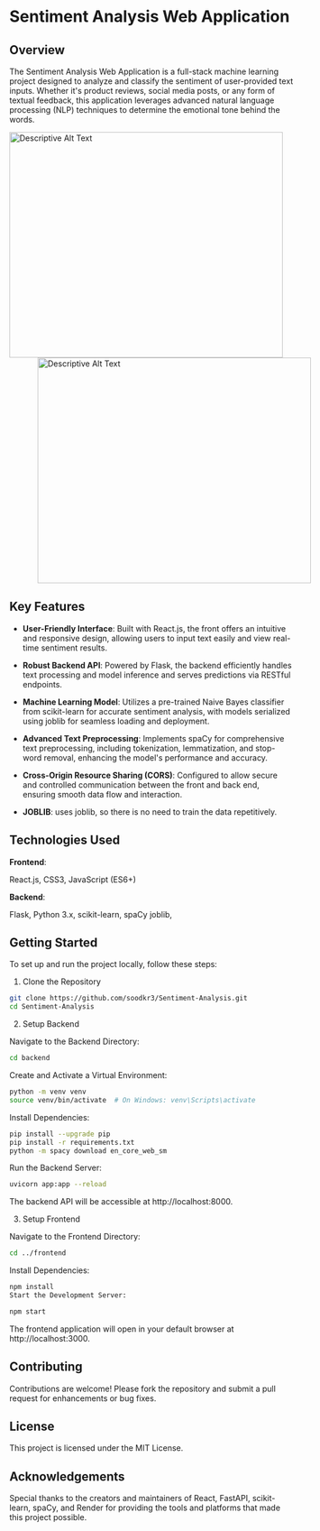 # Sentiment Analysis Web Application


## Overview
The Sentiment Analysis Web Application is a full-stack machine learning project designed to analyze and classify the sentiment of user-provided text inputs. Whether it's product reviews, social media posts, or any form of textual feedback, this application leverages advanced natural language processing (NLP) techniques to determine the emotional tone behind the words.


<img src="https://github.com/user-attachments/assets/786ab4fc-d87d-4070-9b06-a9de2357c3be" alt="Descriptive Alt Text" width="485" height="400" style="margin-right: 50px;">

<img src="https://github.com/user-attachments/assets/bca07a64-4be1-4e55-8979-b34350bb6f9e" alt="Descriptive Alt Text" width="485" height="400" style="margin-left: 50px;">






## Key Features
+ **User-Friendly Interface**: Built with React.js, the front offers an intuitive and responsive design, allowing users to input text easily and view real-time sentiment results.

+ **Robust Backend API**: Powered by Flask, the backend efficiently handles text processing and model inference and serves predictions via RESTful endpoints.

+ **Machine Learning Model**: Utilizes a pre-trained Naive Bayes classifier from scikit-learn for accurate sentiment analysis, with models serialized using joblib for seamless loading and deployment.

+ **Advanced Text Preprocessing**: Implements spaCy for comprehensive text preprocessing, including tokenization, lemmatization, and stop-word removal, enhancing the model's performance and accuracy.

+ **Cross-Origin Resource Sharing (CORS)**: Configured to allow secure and controlled communication between the front and back end, ensuring smooth data flow and interaction.

+ **JOBLIB**: uses joblib, so there is no need to train the data repetitively.

## Technologies Used
**Frontend**:

React.js,
 CSS3,
 JavaScript (ES6+)

**Backend**:

Flask,
 Python 3.x,
 scikit-learn,
 spaCy
 joblib,


## Getting Started
To set up and run the project locally, follow these steps:

1. Clone the Repository

```bash
git clone https://github.com/soodkr3/Sentiment-Analysis.git
cd Sentiment-Analysis
```

2. Setup Backend

Navigate to the Backend Directory:

```bash
cd backend
```
Create and Activate a Virtual Environment:

```bash
python -m venv venv
source venv/bin/activate  # On Windows: venv\Scripts\activate
```

Install Dependencies:

```bash
pip install --upgrade pip
pip install -r requirements.txt
python -m spacy download en_core_web_sm
```
Run the Backend Server:

```bash
uvicorn app:app --reload
```
The backend API will be accessible at http://localhost:8000.

3. Setup Frontend
   
Navigate to the Frontend Directory:

```bash
cd ../frontend
```
Install Dependencies:

```bash
npm install
Start the Development Server:
```

```bash
npm start
```
The frontend application will open in your default browser at http://localhost:3000.

## Contributing
Contributions are welcome! Please fork the repository and submit a pull request for enhancements or bug fixes.

## License
This project is licensed under the MIT License.

## Acknowledgements
Special thanks to the creators and maintainers of React, FastAPI, scikit-learn, spaCy, and Render for providing the tools and platforms that made this project possible.


